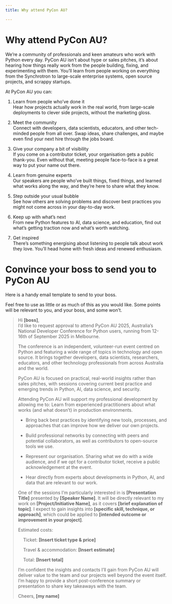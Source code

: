 ```yaml
---
title: Why attend PyCon AU?

---
```


# Why attend PyCon AU? 

We’re a community of professionals and keen amateurs who work with Python every day. PyCon AU isn’t about hype or sales pitches, it’s about hearing how things really work from the people building, fixing, and experimenting with them. You’ll learn from people working on everything from the Synchrotron to large-scale enterprise systems, open source projects, and scrappy startups.

At PyCon AU you can: 

 1. Learn from people who’ve done it   
Hear how projects actually work in the real world, from large-scale deployments to clever side projects, without the marketing gloss.

 2. Meet the community  
Connect with developers, data scientists, educators, and other tech-minded people from all over. Swap ideas, share challenges, and maybe even find your next hire through the jobs board.

 3. Give your company a bit of visibility  
If you come on a contributor ticket, your organisation gets a public thank-you. Even without that, meeting people face-to-face is a great way to put your name out there.

 4. Learn from genuine experts  
Our speakers are people who’ve built things, fixed things, and learned what works along the way, and they’re here to share what they know.

 5. Step outside your usual bubble  
See how others are solving problems and discover best practices you might not come across in your day-to-day work.

 6. Keep up with what’s next  
From new Python features to AI, data science, and education, find out what’s getting traction now and what’s worth watching.

 7. Get inspired  
 There’s something energising about listening to people talk about work they love. You’ll head home with fresh ideas and renewed enthusiasm.




# Convince your boss to send you to PyCon AU
Here is a handy email template to send to your boss. 

Feel free to use as little or as much of this as you would like. Some points will be relevant to you, and your boss, and some won't. 


>Hi **[boss]**,   
I’d like to request approval to attend PyCon AU 2025, Australia’s National Developer Conference for Python users, running from 12-16th of September 2025 in Melbourne.
>
>The conference is an independent, volunteer-run event centred on Python and featuring a wide range of topics in technology and open source. It brings together developers, data scientists, researchers, educators, and other technology professionals from across Australia and the world. 
>
>PyCon AU is focused on practical, real-world insights rather than sales pitches, with sessions covering current best practice and emerging trends in Python, AI, data science, and security.
>
>Attending PyCon AU will support my professional development by allowing me to:
Learn from experienced practitioners about what works (and what doesn’t) in production environments.
>
>
>* Bring back best practices by identifying new tools, processes, and approaches that can improve how we deliver our own projects.
>
>
>* Build professional networks by connecting with peers and potential collaborators, as well as contributors to open-source tools we use.
>
>
>* Represent our organisation. Sharing what we do with a wide audience, and if we opt for a contributor ticket, receive a public acknowledgement at the event.
>
>
>* Hear directly from experts about developments in Python, AI, and data that are relevant to our work.
>
>
>One of the sessions I’m particularly interested in is **[Presentation Title]** presented by **[Speaker Name]**. It will be directly relevant to my work on **[Project/Initiative Name]**, as it covers **[brief explanation of topic]**. I expect to gain insights into **[specific skill, technique, or approach]**, which could be applied to **[intended outcome or improvement in your project]**.
>
>
>Estimated costs:
>
>&nbsp;&nbsp;&nbsp;&nbsp;Ticket: **[Insert ticket type & price]**
>
>
>&nbsp;&nbsp;&nbsp;&nbsp;Travel & accommodation: **[Insert estimate]**
>
>
>&nbsp;&nbsp;&nbsp;&nbsp;Total: **[Insert total]**
>
>
>I’m confident the insights and contacts I’ll gain from PyCon AU will deliver value to the team and our projects well beyond the event itself. I’m happy to provide a short post-conference summary or presentation to share key takeaways with the team.
>
>Cheers, 
>**[my name]**
